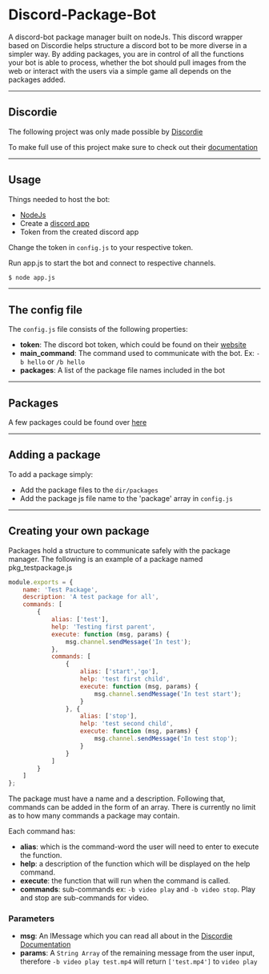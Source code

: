 
# Discord-Package-Bot

A discord-bot package manager built on nodeJs. 
This discord wrapper based on Discordie helps structure a discord bot to be more 
diverse in a simpler way. By adding packages, you are in control of all the 
functions your bot is able to process, whether the bot should pull images from 
the web or interact with the users via a simple game all depends on the packages 
added.

---
## Discordie

The following project was only made possible by [Discordie](https://github.com/qeled/discordie)

To make full use of this project make sure to check out their [documentation](http://qeled.github.io/discordie/)

---
## Usage

Things needed to host the bot:
* [NodeJs](https://nodejs.org/en/download/)
* Create a [discord app](https://discordapp.com/developers/applications/me)
* Token from the created discord app

Change the token in ```config.js``` to your respective token.

Run app.js to start the bot and connect to respective channels.
```bash
$ node app.js
```
---
## The config file

The ```config.js``` file consists of the following properties:
* __token__: The discord bot token, which could be found on their [website](https://discordapp.com/developers/applications/me)
* __main_command__: The command used to communicate with the bot. Ex: ```-b hello``` or ```/b hello```
* __packages__: A list of the package file names included in the bot

---
## Packages

A few packages could be found over [here](https://tantialex.github.io/Discord-Package-Bot/packages)

---
## Adding a package

To add a package simply:
* Add the package files to the ```dir/packages```
* Add the package js file name to the 'package' array in ```config.js```

---
## Creating your own package

Packages hold a structure to communicate safely with the package manager.
The following is an example of a package named pkg_testpackage.js

```js
module.exports = {
    name: 'Test Package',
    description: 'A test package for all',
    commands: [
        {
            alias: ['test'],
            help: 'Testing first parent',
            execute: function (msg, params) {
                msg.channel.sendMessage('In test');
            },
            commands: [
                {
                    alias: ['start','go'],
                    help: 'test first child',
                    execute: function (msg, params) {
                        msg.channel.sendMessage('In test start');
                    }
                }, {
                    alias: ['stop'],
                    help: 'test second child',
                    execute: function (msg, params) {
                        msg.channel.sendMessage('In test stop');
                    }
                }
            ]
        }
    ]
};
```
The package must have a name and a description. Following that,
commands can be added in the form of an array. There is currently no
limit as to how many commands a package may contain.

Each command has:
* __alias__: which is the command-word the user will need to enter to execute the function.
* __help__: a description of the function which will be displayed on the help command.
* __execute__: the function that will run when the command is called.
* __commands__: sub-commands ex: ```-b video play``` and ```-b video stop```. Play and stop are sub-commands for video.

### Parameters
* __msg__: An IMessage which you can read all about in the [Discordie Documentation](https://qeled.github.io/discordie/#/docs/IMessage?_k=wy1mvf)
* __params__: A ```String Array``` of the remaining message from the user input, therefore ```-b video play test.mp4``` will return ```['test.mp4']``` to ```video play```
